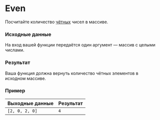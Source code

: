 # Even
Посчитайте количество [чётных](https://ru.wikipedia.org/wiki/Чётные_и_нечётные_числа) чисел в
массиве.

### Исходные данные
На вход вашей функции передаётся один аргумент — массив с целыми числами.

### Результат
Ваша функция должна вернуть количество чётных элементов в исходном массиве.

### Пример
 
| Выходные данные | Результат |
|-----------------|-----------|
| `[2, 0, 2, 0]`  | `4`       |
